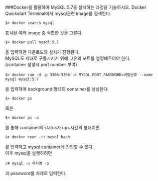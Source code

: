 ###Docker를 활용하여 MySQL 5.7을 설치하는 과정을 기술하시오.
Docker Quickstart Terminal에서 mysql관련 image를 검색한다.
```
$> docker search mysql
```
표시된 여러 image 중 적합한 것을 고른다.
```
$> docker pull mysql:5.7
```
을 입력하면 다운로드와 설치가 진행된다.  
MySQL도 제대로 구동시키기 위해 고유의 포트를 설정해주어야 한다.  
(container 생성시 port number 부여)  
```
$> docker run -d -p 3306:3306 -e MYSQL_ROOT_PASSWORD=비밀번호 --name mysql mysql:5.7
```
을 입력하여 background 형태의 container를 생성한다.
```
$> docker ps
```
혹은
```
$> docker ps -a
```
를 통해 container의 status가 up+시간의 형태이면
```
$> docker exec -it mysql bash
```
를 입력하고 mysql container에 진입할 수 있다.  
이후 mysql을 실행하려면 
```
/# mysql -u 유저명 -p
```
과 password를 차례로 입력한다.
